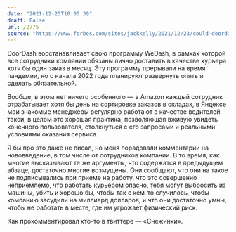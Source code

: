 ```yaml
---
date: "2021-12-25T10:05:39"
draft: False
url: /2775
source: "https://www.forbes.com/sites/jackkelly/2021/12/23/could-doordash-executives-and-white-collar-employees-be-required-to-make-food-deliveries-to-customers/?sh=5072e1864508"
---
```


DoorDash восстанавливает свою программу WeDash, в рамках которой все сотрудники компании обязаны лично доставить в качестве курьера хотя бы один заказ в месяц. Эту программу прерывали на время пандемии, но с начала 2022 года планируют развернуть опять и сделать обязательной.

Вообще, в этом нет ничего особенного — в Amazon каждый сотрудник отрабатывает хотя бы день на сортировке заказов в складах, в Яндексе мои знакомые менеджеры регулярно работают в качестве водителей такси, в целом это хорошая практика, позволяющая вживую увидеть конечного пользователя, столкнуться с его запросами и реальными условиями оказания сервиса.

Я бы про это даже не писал, но меня порадовали комментарии на нововведение, в том числе от сотрудников компании. В то время, как многие высказывают те же аргументы, что содержатся в предыдущем абзаце, достаточно многие возмущены. Они сообщают, что они на такое не подписывались при приеме на работу, что это совершенно неприемлемо, что работать курьером опасно, тебя могут выбросить из машины, убить и хорошо бы, чтобы так с кем-то случилось, чтобы компанию засудили на миллиард долларов, и что они достаточно умны, чтобы не работать в месте, где им угрожает физический риск.

Как прокомментировал кто-то в твиттере — «Снежинки».
